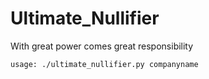 # Ultimate_Nullifier

With great power comes great responsibility

```
usage: ./ultimate_nullifier.py companyname
```
